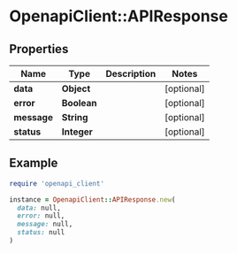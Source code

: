 # OpenapiClient::APIResponse

## Properties

| Name | Type | Description | Notes |
| ---- | ---- | ----------- | ----- |
| **data** | **Object** |  | [optional] |
| **error** | **Boolean** |  | [optional] |
| **message** | **String** |  | [optional] |
| **status** | **Integer** |  | [optional] |

## Example

```ruby
require 'openapi_client'

instance = OpenapiClient::APIResponse.new(
  data: null,
  error: null,
  message: null,
  status: null
)
```

